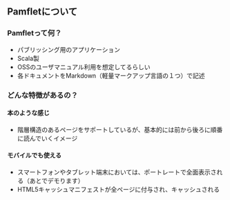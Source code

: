 Pamfletについて
---------------

### Pamfletって何？
* パブリッシング用のアプリケーション
* Scala製
* OSSのユーザマニュアル利用を想定してるらしい
* 各ドキュメントをMarkdown（軽量マークアップ言語の１つ）で記述

### どんな特徴があるの？

#### 本のような感じ
* 階層構造のあるページをサポートしているが、基本的には前から後ろに順番に読んでいくイメージ

#### モバイルでも使える
* スマートフォンやタブレット端末においては、ポートレートで全面表示される（あとでデモります）
* HTML5キャッシュマニフェストが全ページに付与され、キャッシュされる
